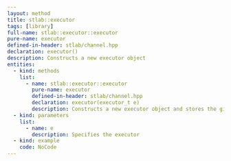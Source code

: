 ```yaml
---
layout: method
title: stlab::executor
tags: [library]
full-name: stlab::executor::executor
pure-name: executor
defined-in-header: stlab/channel.hpp 
declaration: executor()
description: Constructs a new executor object
entities:
  - kind: methods
    list:
      - name: stlab::executor::executor
        pure-name: executor
        defined-in-header: stlab/channel.hpp 
        declaration: executor(executor_t e)
        description: Constructs a new executor object and stores the given executor in it.
  - kind: parameters
    list:
      - name: e
        description: Specifies the executor
  - kind: example
    code: NoCode
---
```

